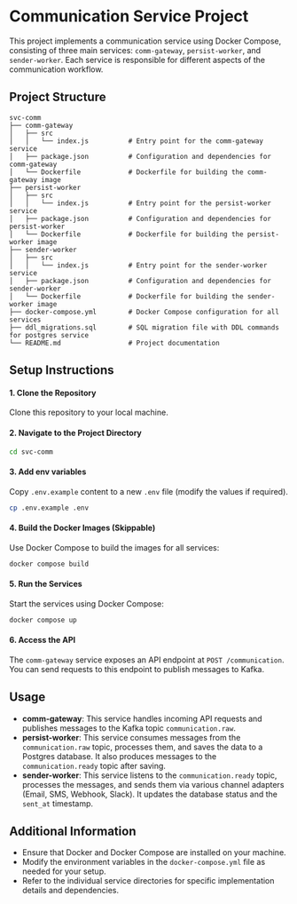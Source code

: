 # Communication Service Project

This project implements a communication service using Docker Compose, consisting of three main services: `comm-gateway`, `persist-worker`, and `sender-worker`. Each service is responsible for different aspects of the communication workflow.

## Project Structure

```
svc-comm
├── comm-gateway
│   ├── src
│   │   └── index.js          # Entry point for the comm-gateway service
│   ├── package.json          # Configuration and dependencies for comm-gateway
│   └── Dockerfile            # Dockerfile for building the comm-gateway image
├── persist-worker
│   ├── src
│   │   └── index.js          # Entry point for the persist-worker service
│   ├── package.json          # Configuration and dependencies for persist-worker
│   └── Dockerfile            # Dockerfile for building the persist-worker image
├── sender-worker
│   ├── src
│   │   └── index.js          # Entry point for the sender-worker service
│   ├── package.json          # Configuration and dependencies for sender-worker
│   └── Dockerfile            # Dockerfile for building the sender-worker image
├── docker-compose.yml        # Docker Compose configuration for all services
├── ddl_migrations.sql        # SQL migration file with DDL commands for postgres service
└── README.md                 # Project documentation
```

## Setup Instructions

#### 1. Clone the Repository

Clone this repository to your local machine.

#### 2. Navigate to the Project Directory

```bash
cd svc-comm
```

#### 3. Add env variables

Copy `.env.example` content to a new `.env` file (modify the values if required).

```bash
cp .env.example .env
```

#### 4. Build the Docker Images (Skippable)

Use Docker Compose to build the images for all services:

```bash
docker compose build
```

#### 5. Run the Services

Start the services using Docker Compose:

```bash
docker compose up
```

#### 6. Access the API

The `comm-gateway` service exposes an API endpoint at `POST /communication`. You can send requests to this endpoint to publish messages to Kafka.

## Usage

-   **comm-gateway**: This service handles incoming API requests and publishes messages to the Kafka topic `communication.raw`.
-   **persist-worker**: This service consumes messages from the `communication.raw` topic, processes them, and saves the data to a Postgres database. It also produces messages to the `communication.ready` topic after saving.
-   **sender-worker**: This service listens to the `communication.ready` topic, processes the messages, and sends them via various channel adapters (Email, SMS, Webhook, Slack). It updates the database status and the `sent_at` timestamp.

## Additional Information

-   Ensure that Docker and Docker Compose are installed on your machine.
-   Modify the environment variables in the `docker-compose.yml` file as needed for your setup.
-   Refer to the individual service directories for specific implementation details and dependencies.
